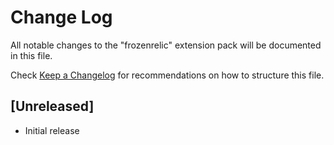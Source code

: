 # Change Log
All notable changes to the "frozenrelic" extension pack will be documented in this file.

Check [Keep a Changelog](http://keepachangelog.com/) for recommendations on how to structure this file.

## [Unreleased]
- Initial release
